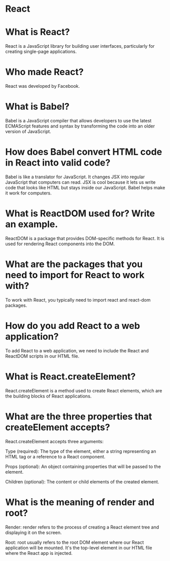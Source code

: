 # React

# What is React?
React is a JavaScript library for building user interfaces, particularly for creating single-page applications.

# Who made React?
React was developed by Facebook.

# What is Babel?
Babel is a JavaScript compiler that allows developers to use the latest ECMAScript features and syntax by transforming the code into an older version of JavaScript.

# How does Babel convert HTML code in React into valid code?
Babel is like a translator for JavaScript. It changes JSX into regular JavaScript that computers can read. JSX is cool because it lets us write code that looks like HTML but stays inside our JavaScript. Babel helps make it work for computers.

# What is ReactDOM used for? Write an example.
ReactDOM is a package that provides DOM-specific methods for React. It is used for rendering React components into the DOM.

# What are the packages that you need to import for React to work with?
To work with React, you typically need to import react and react-dom packages. 

# How do you add React to a web application?
To add React to a web application, we need to include the React and ReactDOM scripts in our HTML file.

# What is React.createElement?
React.createElement is a method used to create React elements, which are the building blocks of React applications.

# What are the three properties that createElement accepts?
React.createElement accepts three arguments:

Type (required): The type of the element, either a string representing an HTML tag or a reference to a React component.

Props (optional): An object containing properties that will be passed to the element.

Children (optional): The content or child elements of the created element.

# What is the meaning of render and root?
Render: render refers to the process of creating a React element tree and displaying it on the screen.

Root: root usually refers to the root DOM element where our React application will be mounted. It's the top-level element in our HTML file where the React app is injected.


